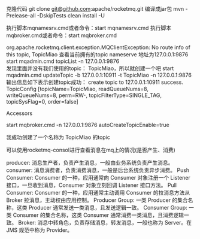 克隆代码
git clone git@github.com:apache/rocketmq.git
编译成jar包	
mvn -Prelease-all -DskipTests clean install -U

执行脚本mqnamesrv.cmd或者命令：start mqnamesrv.cmd
执行脚本mqbroker.cmd或者命令：start mqbroker.cmd

org.apache.rocketmq.client.exception.MQClientException: No route info of this topic, TopicMiao
查看当前拥有的topic
nameserve 地址为127.0.0.1:9876
start mqadmin.cmd topicList -n 127.0.0.1:9876  
发现里面并没有我们使用的topic： TopicMiao，所以就创建一个吧
start mqadmin.cmd updateTopic -b 127.0.0.1:10911 -t TopicMiao -n 127.0.0.1:9876
输出信息如下表示创建topic成功：
create topic to 127.0.0.1:10911 success.
TopicConfig [topicName=TopicMiao, readQueueNums=8, writeQueueNums=8, perm=RW-, topicFilterType=SINGLE_TAG, topicSysFlag=0, order=false]


Accessors

start mqbroker.cmd -n 127.0.0.1:9876 autoCreateTopicEnable=true

我成功创建了一个名称为 TopicMiao 的topic


可以使用rocketmq-consol进行查看消息在mq上的情况(是否产生、消费)

producer: 消息生产者，负责产生消息，一般由业务系统负责产生消息。
consumer: 消息消费者，负责消费消息，一般是后台系统负责异步消费。
Push Consumer: Consumer 的一种，应用通常向 Consumer 对象注册一个 Listener 接口，一旦收到消息，Consumer 对象立刻回调 Listener 接口方法。
Pull Consumer: Consumer 的一种，应用通常主动调用 Consumer 的拉消息方法从 Broker 拉消息，主动权由应用控制。
Producer Group: 一类 Producer 的集合名称，这类 Producer 通常发送一类消息，且发送逻辑一致。
Consumer Group: 一类 Consumer 的集合名称，这类 Consumer 通常消费一类消息，且消费逻辑一致。
Broker: 消息中转角色，负责存储消息，转发消息，一般也称为 Server。在 JMS 规范中称为 Provider。
